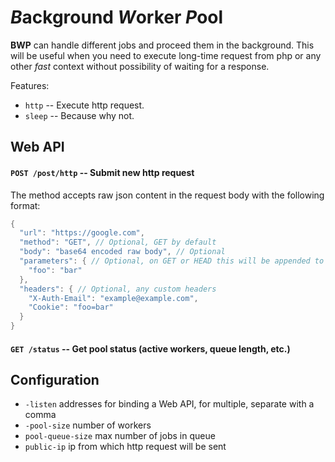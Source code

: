 # *B*ackground *W*orker *P*ool

**BWP** can handle different jobs and proceed them in the background. This will be useful when you need to execute long-time request from php or any other *fast* context without possibility of waiting for a response.

Features:
- `http` -- Execute http request.
- `sleep` -- Because why not.


## Web API

#### `POST /post/http` -- Submit new http request
The method accepts raw json content in the request body with the following format:
```D
{
  "url": "https://google.com",
  "method": "GET", // Optional, GET by default
  "body": "base64 encoded raw body", // Optional
  "parameters": { // Optional, on GET or HEAD this will be appended to the url, othervise parameters will be in the POST args
    "foo": "bar"
  },
  "headers": { // Optional, any custom headers
    "X-Auth-Email": "example@example.com",
    "Cookie": "foo=bar"
  }
}
```

#### `GET /status` -- Get pool status (active workers, queue length, etc.)


## Configuration
- `-listen` addresses for binding a Web API, for multiple, separate with a comma
- `-pool-size` number of workers
- `pool-queue-size` max number of jobs in queue
- `public-ip` ip from which http request will be sent
